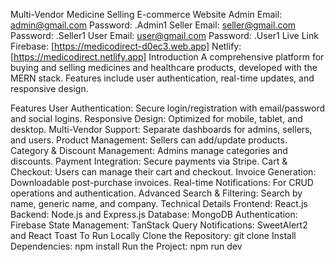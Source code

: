 Multi-Vendor Medicine Selling E-commerce Website
Admin
Email: admin@gmail.com
Password: .Admin1
Seller
Email: seller@gmail.com
Password: .Seller1
User
Email: user@gmail.com
Password: .User1
Live Link
Firebase: [https://medicodirect-d0ec3.web.app]
Netlify: [https://medicodirect.netlify.app]
Introduction
A comprehensive platform for buying and selling medicines and healthcare products, developed with the MERN stack. Features include user authentication, real-time updates, and responsive design.

Features
User Authentication: Secure login/registration with email/password and social logins.
Responsive Design: Optimized for mobile, tablet, and desktop.
Multi-Vendor Support: Separate dashboards for admins, sellers, and users.
Product Management: Sellers can add/update products.
Category & Discount Management: Admins manage categories and discounts.
Payment Integration: Secure payments via Stripe.
Cart & Checkout: Users can manage their cart and checkout.
Invoice Generation: Downloadable post-purchase invoices.
Real-time Notifications: For CRUD operations and authentication.
Advanced Search & Filtering: Search by name, generic name, and company.
Technical Details
Frontend: React.js
Backend: Node.js and Express.js
Database: MongoDB
Authentication: Firebase
State Management: TanStack Query
Notifications: SweetAlert2 and React Toast
To Run Locally
Clone the Repository: git clone <repository-url>
Install Dependencies: npm install
Run the Project: npm run dev
